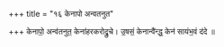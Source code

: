 +++
title = "१६ केनापो अन्वतनुत"

+++
केनापो॒ अन्व॑तनुत॒ केना॑हरकरोद्रु॒चे। उ॒षसं॒ केनान्वै॑न्द्ध॒ केन॑ सायंभ॒वं द॑दे ॥